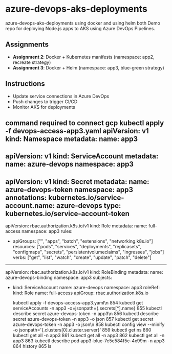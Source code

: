 # azure-devops-aks-deployments
azure-devops-aks-deployments using docker and using helm both 
Demo repo for deploying Node.js apps to AKS using Azure DevOps Pipelines.

## Assignments
- **Assignment 2**: Docker + Kubernetes manifests (namespace: app2, recreate strategy)
- **Assignment 3**: Docker + Helm (namespace: app3, blue-green strategy)

## Instructions
- Update service connections in Azure DevOps
- Push changes to trigger CI/CD
- Monitor AKS for deployments

command required to connect gcp 
kubectl apply -f devops-access-app3.yaml
apiVersion: v1
kind: Namespace
metadata:
  name: app3
---
apiVersion: v1
kind: ServiceAccount
metadata:
  name: azure-devops
  namespace: app3
---
apiVersion: v1
kind: Secret
metadata:
  name: azure-devops-token
  namespace: app3
  annotations:
    kubernetes.io/service-account.name: azure-devops
type: kubernetes.io/service-account-token
---
apiVersion: rbac.authorization.k8s.io/v1
kind: Role
metadata:
  name: full-access
  namespace: app3
rules:
- apiGroups: ["", "apps", "batch", "extensions", "networking.k8s.io"]
  resources: ["pods", "services", "deployments", "replicasets", "configmaps", "secrets", "persistentvolumeclaims", "ingresses", "jobs"]
  verbs: ["get", "list", "watch", "create", "update", "patch", "delete"]
---
apiVersion: rbac.authorization.k8s.io/v1
kind: RoleBinding
metadata:
  name: azure-devops-binding
  namespace: app3
subjects:
- kind: ServiceAccount
  name: azure-devops
  namespace: app3
roleRef:
  kind: Role
  name: full-access
  apiGroup: rbac.authorization.k8s.io


  kubectl apply -f devops-access-app3.yaml\n
  854  kubectl get serviceAccounts  -n app3 -o=jsonpath={.secrets[*].name}
  855  kubectl describe secret azure-devops-token -n app3\n
  856  kubectl describe secret azure-devops-token -n app3 -o json 
  857  kubectl get secret azure-devops-token -n app3 -o json\n
  858   kubectl config view --minify -o jsonpath='{.clusters[0].cluster.server}'
  859  kubectl get ns
  860  kubectl get all -n app3
  861  kubectl get all -n app3
  862  kubectl get all -n app3
  863  kubectl describe pod app3-blue-7c5c584f5c-4x99m -n app3
  864  history 
  865  ls


